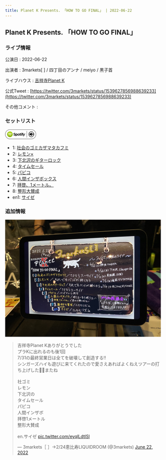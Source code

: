 ```yaml
---
title: Planet K Presents. 「HOW TO GO FINAL」 | 2022-06-22
---
```

## Planet K Presents. 「HOW TO GO FINAL」

### ライブ情報

公演日
:    2022-06-22

出演者
:    3markets[ ] / 四丁目のアンナ / meiyo / 黒子首

ライブハウス
:    [吉祥寺Planet K](livehouse003.html)

公式Tweet
:    [https://twitter.com/3markets/status/1539627856988639233](https://twitter.com/3markets/status/1539627856988639233)

その他コメント
:    

### セットリスト


[![play with spotify](images/spotify-icon.png)](https://open.spotify.com/playlist/2tI1EnjN1VV1LlQhqWRJg0)



*  1: [社会のゴミカザマタカフミ](song002.html)
*  2: [レモン×](song003.html)
*  3: [下北沢のギターロック](song015.html)
*  4: [タイムセール](song007.html)
*  5: [パピコ](song036.html)
*  6: [人間インザボックス](song016.html)
*  7: [拝啓、1メートル。](song010.html)
*  8: [整形大賛成](song005.html)
*  en1: [サイゼ](song004.html)


### 追加情報


[![セトリ画像](images/020.jpg)](images/020.jpg)


<blockquote class="twitter-tweet"><p lang="ja" dir="ltr">吉祥寺Planet Kありがとうでした<br>プラKに出れるのも後1回<br>7/31の最終営業日は全てを破壊して創造する‼️<br>シンガーズハイも遊びに来てくれたので愛さえあればよくねえツアーの打ち上げした🗿🗿またね<br><br>社ゴミ<br>レモン<br>下北沢の<br>タイムセール<br>パピコ<br>人間インザボ<br>拝啓1メートル<br>整形大賛成<br><br>en.サイゼ <a href="https://t.co/eyqlLdtlSl">pic.twitter.com/eyqlLdtlSl</a></p>&mdash; 3markets［ ］→2/24恵比寿LIQUIDROOM (@3markets) <a href="https://twitter.com/3markets/status/1539627856988639233?ref_src=twsrc%5Etfw">June 22, 2022</a></blockquote>
<script async src="https://platform.twitter.com/widgets.js" charset="utf-8"></script>


